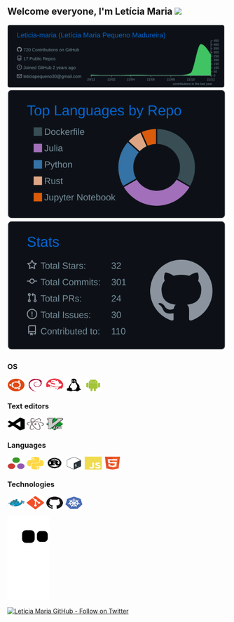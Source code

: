## Welcome everyone, I'm Letícia Maria <img src="https://media.giphy.com/media/hvRJCLFzcasrR4ia7z/giphy.gif" width="40px">

<!-- 👀 I’m interested in Julia Development, Python Projects -->
<!-- 🌱 I’m currently learning to live, to code and how to do chemistry computationally -->
<!-- 💞️ I’m looking to collaborate on Python and Julia projects -->
<!-- 📫 email: leticia.maria@grad.ufsc.br -->
<!-- Turing Machine Learning developer and Scientific/Mathematics Tools programmer from Federal University of Santa Catarina -->
<!-- This profile gives priority to: code legibility, quality and self-understable algorithms -->
<!-- I do science for helping people -->
<!-- TODO: Add last video link -->
 <div>
  <a href="https://github.com/Leticia-maria">
   
[![](profile-summary-card-output/github_dark/0-profile-details.svg)](https://github.com/vn7n24fzkq/github-profile-summary-cards)<br/>
[![](profile-summary-card-output/github_dark/1-repos-per-language.svg)](https://github.com/vn7n24fzkq/github-profile-summary-cards)
[![](profile-summary-card-output/github_dark/3-stats.svg)](https://github.com/vn7n24fzkq/github-profile-summary-cards)
   
   </div>

<!-- TODO: Make technologies links takes you to repositories -->
 <h3>OS </h3>
 <div style="display: inline_block">
  <img align="center" alt="Lari-Ubuntu" height="30" width="40" src="https://raw.githubusercontent.com/devicons/devicon/master/icons/ubuntu/ubuntu-plain.svg"/>
  <img align="center" alt="Lari-Debian" height="30" width="40" src="https://raw.githubusercontent.com/devicons/devicon/master/icons/debian/debian-plain.svg"/>
  <img align="center" alt="Lari-RedHat" height="30" width="40" src="https://raw.githubusercontent.com/devicons/devicon/master/icons/redhat/redhat-plain.svg"/>
  <img align="center" alt="Lari-Linux" height="30" width="40" src="https://raw.githubusercontent.com/devicons/devicon/master/icons/linux/linux-plain.svg"/>
  <img align="center" alt="Lari-Android" height="30" width="40" src="https://raw.githubusercontent.com/devicons/devicon/master/icons/android/android-plain.svg"/>
</div>
   
</div>

   </div>

<!-- TODO: Make technologies links takes you to repositories -->
<h3>Text editors </h3>
<div style="display: inline_block">
 <img align="center" alt="Lari-VSCode" height="30" width="40" src="https://raw.githubusercontent.com/devicons/devicon/master/icons/vscode/vscode-plain.svg"/>
 <img align="center" alt="Lari-Atom" height="30" width="40" src="https://raw.githubusercontent.com/devicons/devicon/master/icons/atom/atom-original.svg"/>
 <img align="center" alt="Lari-Vim" height="30" width="40" src="https://raw.githubusercontent.com/devicons/devicon/master/icons/vim/vim-original.svg"/>
</div>
   
</div>

<!-- TODO: Make technologies links takes you to repositories -->
 <h3>Languages </h3>
 <div style="display: inline_block">
  <img align="center" alt="Lari-Julia" height="30" width="40" src="https://raw.githubusercontent.com/devicons/devicon/master/icons/julia/julia-original.svg"/>
  <img align="center" alt="Lari-Python" height="30" width="40" src="https://raw.githubusercontent.com/devicons/devicon/master/icons/python/python-plain.svg"/>
  <img align="center" alt="Lari-Rust" height="30" width="40" src="https://raw.githubusercontent.com/devicons/devicon/master/icons/rust/rust-plain.svg"/>
  <img align="center" alt="Lari-Bash" height="30" width="40" src="https://raw.githubusercontent.com/devicons/devicon/master/icons/bash/bash-original.svg"/>
  <img align="center" alt="Lari-Js" height="30" width="40" src="https://raw.githubusercontent.com/devicons/devicon/master/icons/javascript/javascript-plain.svg"/>
  <img align="center" alt="Lari-HTML" height="30" width="40" src="https://raw.githubusercontent.com/devicons/devicon/master/icons/html5/html5-original.svg"/>
</div>

</div>

<!-- TODO: Make technologies links takes you to repositories -->
 <h3>Technologies </h3>
 <div style="display: inline_block">
  <img align="center" alt="Lari-Docker" height="30" width="40" src="https://raw.githubusercontent.com/devicons/devicon/master/icons/docker/docker-original.svg"/>
  <img align="center" alt="Lari-git" height="30" width="40" src="https://raw.githubusercontent.com/devicons/devicon/master/icons/git/git-plain.svg"/>
  <img align="center" alt="Lari-github" height="30" width="40" src="https://raw.githubusercontent.com/devicons/devicon/master/icons/github/github-original.svg"/>
  <img align="center" alt="Lari-Kubernetes" height="30" width="40" src="https://raw.githubusercontent.com/devicons/devicon/master/icons/kubernetes/kubernetes-plain.svg"/>
</div>


![Leticia-maria gif](https://github.com/Leticia-maria/Leticia-maria/blob/output/github-contribution-grid-snake.svg)

[![Letícia Maria GitHub - Follow on Twitter](https://img.shields.io/twitter/follow/LetciaMariaPeq1?logo=twitter&style=for-the-badge&color=blue)](https://twitter.com/LetciaMariaPeq1)

<!---
Leticia-maria/Leticia-maria is a ✨ special ✨ repository because its `README.md` (this file) appears on your GitHub profile.
You can click the Preview link to take a look at your changes.
--->
